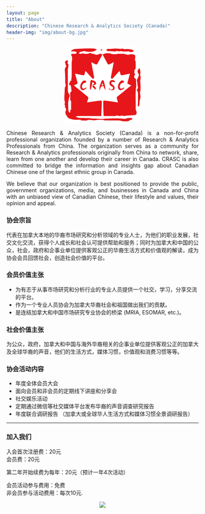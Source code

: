 ```yaml
---
layout: page
title: "About"
description: "Chinese Research & Analytics Society (Canada)"
header-img: "img/about-bg.jpg"
---
```


<p align="center">
  <img src="/img/logos/CRASC.png">
</p>

<p align="justify">
Chinese Research & Analytics Society (Canada) is a non-for-profit professional organization founded by a number of Research & Analytics Professionals from China. The organization serves as a community for Research & Analytics professionals originally from China to network, share, learn from one another and develop their career in Canada. CRASC is also committed to bridge the information and insights gap about Canadian Chinese one of the largest ethnic group in Canada. 
</p>

<p align="justify">
We believe that our organization is best positioned to provide the  public, government organizations, media, and businesses in Canada and China  with an unbiased view of Canadian Chinese, their lifestyle and values, their opinion and appeal. 
</p>
	
### 协会宗旨

<p align="justify">
代表在加拿大本地的华裔市场研究和分析领域的专业人士，为他们的职业发展，社交文化交流，获得个人成长和社会认可提供帮助和服务；同时为加拿大和中国的公众，社会，政府和企事业单位提供客观公正的华裔生活方式和价值观的解读，成为协会会员回馈社会，创造社会价值的平台。
</p>

### 会员价值主张

* 为有志于从事市场研究和分析行业的专业人员提供一个社交，学习，分享交流的平台。
* 作为一个专业人员协会为加拿大华裔社会和祖国做出我们的贡献。
* 是连结加拿大和中国市场研究专业协会的桥梁 (MRIA, ESOMAR, etc.)。

### 社会价值主张
<p align="justify">
为公众，政府，加拿大和中国与海外华裔相关的企事业单位提供客观公正的加拿大及全球华裔的声音，他们的生活方式，媒体习惯，价值观和消费习惯等等。
</p>

### 协会活动内容

* 年度全体会员大会
* 面向会员和非会员的定期线下讲座和分享会
* 社交娱乐活动
* 定期通过微信等社交媒体平台发布华裔的声音调查研究报告
* 年度联合调研报告 （加拿大或全球华人生活方式和媒体习惯全景调研报告）

---

### 加入我们

入会首次注册费：20元 <br/>
会员费：20元

第二年开始续费为每年：20元（预计一年4次活动）

会员活动参与费用：免费 <br/>
非会员参与活动费用：每次10元.

<p align="center">
  <img src="https://mmbiz.qpic.cn/mmbiz_jpg/bbylg7SuiaLdwwaQSrHPj14tu35LkxtdA90nCM6uUjX6sQ7uXnPKfqIiaf4Y4fgJsy8bCKsXotX6qXeiaPo75bic2w/640?wx_fmt=jpeg&tp=webp&wxfrom=5&wx_lazy=1">
</p>